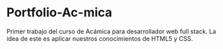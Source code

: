 # Portfolio-Ac-mica
Primer trabajo del curso de Acámica para desarrollador web full stack. La idea de este es aplicar nuestros conocimientos de HTML5 y CSS.
